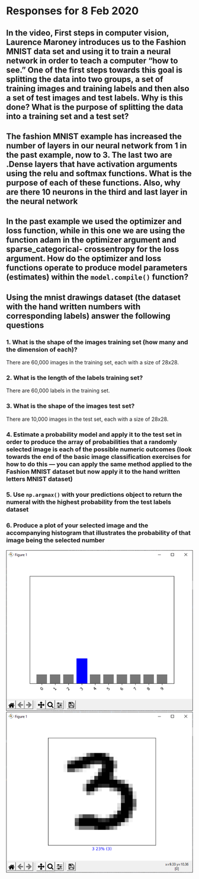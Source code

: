 # Responses for 8 Feb 2020

## In the video, First steps in computer vision, Laurence Maroney introduces us to the Fashion MNIST data set and using it to train a neural network in order to teach a computer “how to see.” One of the first steps towards this goal is splitting the data into two groups, a set of training images and training labels and then also a set of test images and test labels. Why is this done? What is the purpose of splitting the data into a training set and a test set?

## The fashion MNIST example has increased the number of layers in our neural network from 1 in the past example, now to 3. The last two are .Dense layers that have activation arguments using the relu and softmax functions. What is the purpose of each of these functions. Also, why are there 10 neurons in the third and last layer in the neural network

## In the past example we used the optimizer and loss function, while in this one we are using the function adam in the optimizer argument and sparse_categorical- crossentropy for the loss argument. How do the optimizer and loss functions operate to produce model parameters (estimates) within the `model.compile()` function?

## Using the mnist drawings dataset (the dataset with the hand written numbers with corresponding labels) answer the following questions

### 1. What is the shape of the images training set (how many and the dimension of each)?

There are 60,000 images in the training set, each with a size of 28x28.

### 2. What is the length of the labels training set?

There are 60,000 labels in the training set.

### 3. What is the shape of the images test set?

There are 10,000 images in the test set, each with a size of 28x28.

### 4. Estimate a probability model and apply it to the test set in order to produce the array of probabilities that a randomly selected image is each of the possible numeric outcomes (look towards the end of the basic image classification exercises for how to do this — you can apply the same method applied to the Fashion MNIST dataset but now apply it to the hand written letters MNIST dataset)

### 5. Use `np.argmax()` with your predictions object to return the numeral with the highest probability from the test labels dataset

### 6. Produce a plot of your selected image and the accompanying histogram that illustrates the probability of that image being the selected number

![Histogram](/static/images/appml/feb8_hist.png)
![Plot](/static/images/appml/feb8_plot.png)
